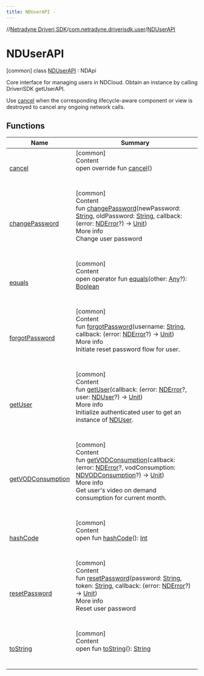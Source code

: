 ```yaml
---
title: NDUserAPI -
---
```

//[Netradyne Driveri SDK](../../index.md)/[com.netradyne.driverisdk.user](../index.md)/[NDUserAPI](index.md)



# NDUserAPI  
 [common] class [NDUserAPI](index.md) : NDApi

Core interface for managing users in NDCloud. Obtain an instance by calling DriveriSDK getUserAPI.



Use [cancel](cancel.md) when the corresponding lifecycle-aware component or view is destroyed to cancel any ongoing network calls.

   


## Functions  
  
|  Name|  Summary| 
|---|---|
| <a name="com.netradyne.driverisdk.user/NDUserAPI/cancel/#/PointingToDeclaration/"></a>[cancel](cancel.md)| <a name="com.netradyne.driverisdk.user/NDUserAPI/cancel/#/PointingToDeclaration/"></a>[common]  <br>Content  <br>open override fun [cancel](cancel.md)()  <br><br><br>
| <a name="com.netradyne.driverisdk.user/NDUserAPI/changePassword/#kotlin.String#kotlin.String#kotlin.Function1[com.netradyne.driverisdk.NDError?,kotlin.Unit]/PointingToDeclaration/"></a>[changePassword](change-password.md)| <a name="com.netradyne.driverisdk.user/NDUserAPI/changePassword/#kotlin.String#kotlin.String#kotlin.Function1[com.netradyne.driverisdk.NDError?,kotlin.Unit]/PointingToDeclaration/"></a>[common]  <br>Content  <br>fun [changePassword](change-password.md)(newPassword: [String](https://kotlinlang.org/api/latest/jvm/stdlib/kotlin/-string/index.html), oldPassword: [String](https://kotlinlang.org/api/latest/jvm/stdlib/kotlin/-string/index.html), callback: (error: [NDError](../../com.netradyne.driverisdk/-n-d-error/index.md)?) -> [Unit](https://kotlinlang.org/api/latest/jvm/stdlib/kotlin/-unit/index.html))  <br>More info  <br>Change user password  <br><br><br>
| <a name="kotlin/Any/equals/#kotlin.Any?/PointingToDeclaration/"></a>[equals](../../com.netradyne.driverisdk.video/-n-d-video-a-p-i/index.md#%5Bkotlin%2FAny%2Fequals%2F%23kotlin.Any%3F%2FPointingToDeclaration%2F%5D%2FFunctions%2F-1360578461)| <a name="kotlin/Any/equals/#kotlin.Any?/PointingToDeclaration/"></a>[common]  <br>Content  <br>open operator fun [equals](../../com.netradyne.driverisdk.video/-n-d-video-a-p-i/index.md#%5Bkotlin%2FAny%2Fequals%2F%23kotlin.Any%3F%2FPointingToDeclaration%2F%5D%2FFunctions%2F-1360578461)(other: [Any](https://kotlinlang.org/api/latest/jvm/stdlib/kotlin/-any/index.html)?): [Boolean](https://kotlinlang.org/api/latest/jvm/stdlib/kotlin/-boolean/index.html)  <br><br><br>
| <a name="com.netradyne.driverisdk.user/NDUserAPI/forgotPassword/#kotlin.String#kotlin.Function1[com.netradyne.driverisdk.NDError?,kotlin.Unit]/PointingToDeclaration/"></a>[forgotPassword](forgot-password.md)| <a name="com.netradyne.driverisdk.user/NDUserAPI/forgotPassword/#kotlin.String#kotlin.Function1[com.netradyne.driverisdk.NDError?,kotlin.Unit]/PointingToDeclaration/"></a>[common]  <br>Content  <br>fun [forgotPassword](forgot-password.md)(username: [String](https://kotlinlang.org/api/latest/jvm/stdlib/kotlin/-string/index.html), callback: (error: [NDError](../../com.netradyne.driverisdk/-n-d-error/index.md)?) -> [Unit](https://kotlinlang.org/api/latest/jvm/stdlib/kotlin/-unit/index.html))  <br>More info  <br>Initiate reset password flow for user.  <br><br><br>
| <a name="com.netradyne.driverisdk.user/NDUserAPI/getUser/#kotlin.Function2[com.netradyne.driverisdk.NDError?,com.netradyne.driverisdk.user.NDUser?,kotlin.Unit]/PointingToDeclaration/"></a>[getUser](get-user.md)| <a name="com.netradyne.driverisdk.user/NDUserAPI/getUser/#kotlin.Function2[com.netradyne.driverisdk.NDError?,com.netradyne.driverisdk.user.NDUser?,kotlin.Unit]/PointingToDeclaration/"></a>[common]  <br>Content  <br>fun [getUser](get-user.md)(callback: (error: [NDError](../../com.netradyne.driverisdk/-n-d-error/index.md)?, user: [NDUser](../-n-d-user/index.md)?) -> [Unit](https://kotlinlang.org/api/latest/jvm/stdlib/kotlin/-unit/index.html))  <br>More info  <br>Initialize authenticated user to get an instance of [NDUser](../-n-d-user/index.md).  <br><br><br>
| <a name="com.netradyne.driverisdk.user/NDUserAPI/getVODConsumption/#kotlin.Function2[com.netradyne.driverisdk.NDError?,com.netradyne.driverisdk.user.NDVODConsumption?,kotlin.Unit]/PointingToDeclaration/"></a>[getVODConsumption](get-v-o-d-consumption.md)| <a name="com.netradyne.driverisdk.user/NDUserAPI/getVODConsumption/#kotlin.Function2[com.netradyne.driverisdk.NDError?,com.netradyne.driverisdk.user.NDVODConsumption?,kotlin.Unit]/PointingToDeclaration/"></a>[common]  <br>Content  <br>fun [getVODConsumption](get-v-o-d-consumption.md)(callback: (error: [NDError](../../com.netradyne.driverisdk/-n-d-error/index.md)?, vodConsumption: [NDVODConsumption](../-n-d-v-o-d-consumption/index.md)?) -> [Unit](https://kotlinlang.org/api/latest/jvm/stdlib/kotlin/-unit/index.html))  <br>More info  <br>Get user's video on demand consumption for current month.  <br><br><br>
| <a name="kotlin/Any/hashCode/#/PointingToDeclaration/"></a>[hashCode](../../com.netradyne.driverisdk.video/-n-d-video-a-p-i/index.md#%5Bkotlin%2FAny%2FhashCode%2F%23%2FPointingToDeclaration%2F%5D%2FFunctions%2F-1360578461)| <a name="kotlin/Any/hashCode/#/PointingToDeclaration/"></a>[common]  <br>Content  <br>open fun [hashCode](../../com.netradyne.driverisdk.video/-n-d-video-a-p-i/index.md#%5Bkotlin%2FAny%2FhashCode%2F%23%2FPointingToDeclaration%2F%5D%2FFunctions%2F-1360578461)(): [Int](https://kotlinlang.org/api/latest/jvm/stdlib/kotlin/-int/index.html)  <br><br><br>
| <a name="com.netradyne.driverisdk.user/NDUserAPI/resetPassword/#kotlin.String#kotlin.String#kotlin.Function1[com.netradyne.driverisdk.NDError?,kotlin.Unit]/PointingToDeclaration/"></a>[resetPassword](reset-password.md)| <a name="com.netradyne.driverisdk.user/NDUserAPI/resetPassword/#kotlin.String#kotlin.String#kotlin.Function1[com.netradyne.driverisdk.NDError?,kotlin.Unit]/PointingToDeclaration/"></a>[common]  <br>Content  <br>fun [resetPassword](reset-password.md)(password: [String](https://kotlinlang.org/api/latest/jvm/stdlib/kotlin/-string/index.html), token: [String](https://kotlinlang.org/api/latest/jvm/stdlib/kotlin/-string/index.html), callback: (error: [NDError](../../com.netradyne.driverisdk/-n-d-error/index.md)?) -> [Unit](https://kotlinlang.org/api/latest/jvm/stdlib/kotlin/-unit/index.html))  <br>More info  <br>Reset user password  <br><br><br>
| <a name="kotlin/Any/toString/#/PointingToDeclaration/"></a>[toString](../../com.netradyne.driverisdk.video/-n-d-video-a-p-i/index.md#%5Bkotlin%2FAny%2FtoString%2F%23%2FPointingToDeclaration%2F%5D%2FFunctions%2F-1360578461)| <a name="kotlin/Any/toString/#/PointingToDeclaration/"></a>[common]  <br>Content  <br>open fun [toString](../../com.netradyne.driverisdk.video/-n-d-video-a-p-i/index.md#%5Bkotlin%2FAny%2FtoString%2F%23%2FPointingToDeclaration%2F%5D%2FFunctions%2F-1360578461)(): [String](https://kotlinlang.org/api/latest/jvm/stdlib/kotlin/-string/index.html)  <br><br><br>


